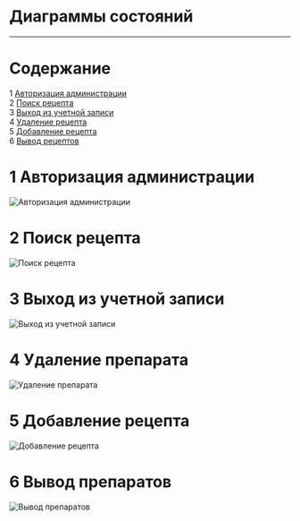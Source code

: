 # Диаграммы состояний
---

# Содержание
1 [Авторизация администрации](#auth)  
2 [Поиск рецепта](#search)  
3 [Выход из учетной записи](#logout)  
4 [Удаление рецепта](#delete)  
5 [Добавление рецепта](#add)  
6 [Вывод рецептов](#show)  


<a name="auth"/> 

# 1 Авторизация администрации
![Авторизация администрации](Authorization.png)

<a name="search"/>

# 2 Поиск рецепта
![Поиск рецепта](Search.png)

<a name="logout"/>

# 3 Выход из учетной записи
![Выход из учетной записи](Logout.png)

<a name="delete"/>

# 4 Удаление препарата
![Удаление препарата](DeleteRecipe.png)

<a name="add"/>

# 5 Добавление рецепта
![Добавление рецепта](AddRecipe.png)

<a name="show"/>

# 6 Вывод препаратов
![Вывод препаратов](ShowRecipes.png)

<a name="delete"/>


